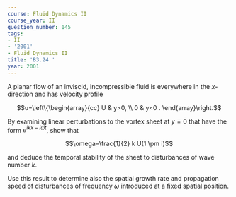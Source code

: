 ```yaml
---
course: Fluid Dynamics II
course_year: II
question_number: 145
tags:
- II
- '2001'
- Fluid Dynamics II
title: 'B3.24 '
year: 2001
---
```



A planar flow of an inviscid, incompressible fluid is everywhere in the $x$-direction and has velocity profile

$$u=\left\{\begin{array}{cc}
U & y>0, \\
0 & y<0 .
\end{array}\right.$$

By examining linear perturbations to the vortex sheet at $y=0$ that have the form $e^{i k x-i \omega t}$, show that

$$\omega=\frac{1}{2} k U(1 \pm i)$$

and deduce the temporal stability of the sheet to disturbances of wave number $k$.

Use this result to determine also the spatial growth rate and propagation speed of disturbances of frequency $\omega$ introduced at a fixed spatial position.